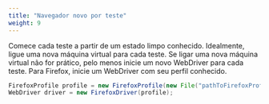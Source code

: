 ```yaml
---
title: "Navegador novo por teste"
weight: 9
---
```


Comece cada teste a partir de um estado limpo conhecido.
Idealmente, ligue uma nova máquina virtual para cada teste.
Se ligar uma nova máquina virtual não for prático,
pelo menos inicie um novo WebDriver para cada teste.
Para Firefox, inicie um WebDriver com seu perfil conhecido.

```java
FirefoxProfile profile = new FirefoxProfile(new File("pathToFirefoxProfile"));
WebDriver driver = new FirefoxDriver(profile);
```
